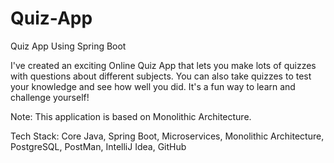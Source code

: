 # Quiz-App

Quiz App Using Spring Boot

I've created an exciting Online Quiz App that lets you make lots of quizzes with questions about different subjects. You can also take quizzes to test your knowledge and see how well you did. It's a fun way to learn and challenge yourself!

Note: This application is based on Monolithic Architecture.

Tech Stack: Core Java, Spring Boot, Microservices, Monolithic Architecture, PostgreSQL, PostMan, IntelliJ Idea, GitHub
